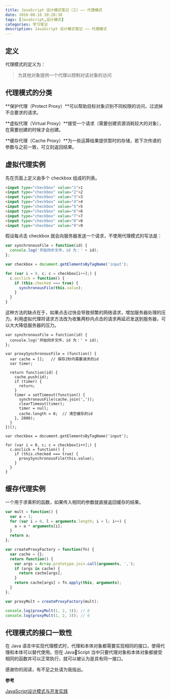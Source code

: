 ```yaml
---
title: JavaScript 设计模式笔记（三）—— 代理模式
date: 2016-08-16 10:28:38
tags: [JavaScript,设计模式]
categories: 学习笔记
description: JavaScript 设计模式笔记 —— 代理模式
---
```


## 定义

代理模式的定义为：

> 为其他对象提供一个代理以控制对该对象的访问

## 代理模式的分类

**保护代理（Protect Proxy）**可以帮助目标对象识别不同权限的访问，过滤掉不合要求的请求。

**虚拟代理（Virtual Proxy）**接受一个请求（需要创建资源消耗较大的对象），在需要创建的时候才会创建。

**缓存代理（Cache Proxy）**为一些运算结果提供暂时的存储，若下次传递的参数与之前一致，可立刻返回结果。

<!-- more -->

## 虚拟代理实例

先在页面上定义由多个 checkbox 组成的列表。

```html
<input type="checkbox" value="1">1
<input type="checkbox" value="2">2
<input type="checkbox" value="3">3
<input type="checkbox" value="4">4
<input type="checkbox" value="5">5
<input type="checkbox" value="6">6
<input type="checkbox" value="7">7
<input type="checkbox" value="8">8
<input type="checkbox" value="9">9
```

假设每点击 checkbox 就会向服务器发送一个请求，不使用代理模式的写法是：

```javascript
var synchronousFile = function(id) {
  console.log('开始同步文件，id 为：' + id);
};

var checkbox = document.getElementsByTagName('input');

for (var i = 0, c; c = checkbox[i++];) {
  c.onclick = function() {
    if (this.checked === true) {
      synchronousFile(this.value);
    }
  }
}
```

这种方法的缺点在于，如果点击过快会导致频繁的网络请求，增加服务器处理的压力。利用虚拟代理将请求方法改为收集两秒内点击的请求再延迟发送到服务器，可以大大降低服务器的压力。

```javascipt
var synchronousFile = function(id) {
  console.log('开始同步文件，id 为：' + id);
};

var proxySynchronousFile = (function() {
  var cache = [];   // 保存2秒内需要请求的id
  var timer;
  
  return function(id) {
    cache.push(id);
    if (timer) {
      return;
    }
    timer = setTimeout(function() {
      synchronousFile(cache.join(','));
      clearTimeout(timer);
      timer = null;
      cache.length = 0;  // 清空缓存的id
    }, 2000);
  }
})();

var checkbox = document.getElementsByTagName('input');

for (var i = 0, c; c = checkbox[i++];) {
  c.onclick = function() {
    if (this.checked === true) {
      proxySynchronousFile(this.value);
    }
  }
}
```

## 缓存代理实例

一个用于求乘积的函数，如果传入相同的参数就直接返回缓存的结果。

```javascript
var mult = function() {
  var a = 1;
  for (var i = 0, l = arguments.length; i < l; i++) {
    a = a * arguments[i];
  }
  return a;
};

var createProxyFactory = function(fn) {
  var cache = {};
  return function() {
    var args = Array.prototype.join.call(arguments, ',');
    if (args in cache) {
      return cache[args];
    }
    return cache[args] = fn.apply(this, arguments);
  }
};

var proxyMult = createProxyFactory(mult);

console.log(proxyMult(1, 2, 3)); // 6
console.log(proxyMult(1, 2, 3)); // 6 
```

## 代理模式的接口一致性

在 Java 语言中实现代理模式时，代理和本体对象都需要实现相同的接口，使得代理和本体可以替代使用。但在 JavaScript 当中只要代理对象和本体对象都接受相同的函数并可以正常执行，就可以被认为是具有同一接口。

感谢你的阅读，有不足之处请为我指出。

**参考**

[JavaScript设计模式与开发实践](https://book.douban.com/subject/26382780/)



